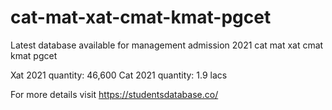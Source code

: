 # cat-mat-xat-cmat-kmat-pgcet
Latest database available for management admission 2021 cat mat xat cmat kmat pgcet

Xat 2021 quantity: 46,600
Cat 2021 quantity: 1.9 lacs

For more details visit https://studentsdatabase.co/
